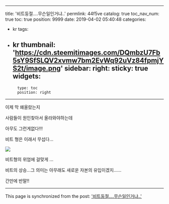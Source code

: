 
---
title: '비트둥절....무슨일인거냐..'
permlink: 44f5ve
catalog: true
toc_nav_num: true
toc: true
position: 9999
date: 2019-04-02 05:40:48
categories:
- kr
tags:
- kr
thumbnail: 'https://cdn.steemitimages.com/DQmbzU7Fb5sY9SfSLQV2xvmw7bm2EvWq92uVz84fpmjYS2t/image.png'
sidebar:
    right:
        sticky: true
widgets:
    -
        type: toc
        position: right
---


이제 막 왜올랐는지

사람들이 원인찾아서 올라와야하는데

아무도 그런게없다!!!

비트 형은 이래서 무섭다...

![](https://cdn.steemitimages.com/DQmbzU7Fb5sY9SfSLQV2xvmw7bm2EvWq92uVz84fpmjYS2t/image.png)


비트형의 위엄에 걸맞게 ...


비트의 상승...그 의미는 아무래도 새로운 자본의 유입이겠지......


간만에 반말!!

- - -

This page is synchronized from the post: ['비트둥절....무슨일인거냐..'](https://steemit.com/@virus707/44f5ve)

